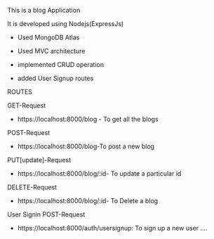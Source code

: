 This is a blog Application

It is developed using Nodejs(ExpressJs)

* Used MongoDB Atlas

* Used MVC architecture

* implemented CRUD operation

* added User Signup routes

ROUTES

GET-Request 
* https://localhost:8000/blog - To get all the blogs


POST-Request
* https://localhost:8000/blog-To post a new blog


PUT[update]-Request
* https://localhost:8000/blog/:id- To update a particular id

DELETE-Request
* https://localhost:8000/blog/:id- To Delete a blog


User Signin
POST-Request
* https://localhost:8000/auth/usersignup: To sign up a new user ....


